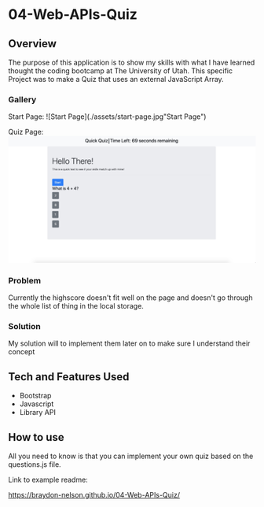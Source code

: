 # 04-Web-APIs-Quiz

## Overview

The purpose of this application is to show my skills with what I have learned thought the coding bootcamp at The University of Utah. This specific Project was to make a Quiz that uses an external JavaScript Array.

### Gallery

Start Page:
![Start Page](./assets/start-page.jpg"Start Page")

Quiz Page:
![Quiz Page](./assets/quiz-view.jpg "Quiz Page")

### Problem

Currently the highscore doesn't fit well on the page and doesn't go through the whole list of thing in the local storage.

### Solution

My solution will to implement them later on to make sure I understand their concept

## Tech and Features Used

* Bootstrap
* Javascript
* Library API

## How to use

All you need to know is that you can implement your own quiz based on the questions.js file.

<!-- ## Technical Overview

1. The main component (PullMultiple) contains an array of the user ID's from the users input.
2. That component has a generator function that iterates over the array and adds the ID #'s one by one to an array to be processed.
3. For every ID # in the array to be processed, a "DataGatherer" component is created.
4. This DataGatherer component fires off all of the api calls and renders the progress to the screen.
5. These API calls are called in an asynchronous fashion in order to reduce strain on the server handling the queries.
6. As the API calls are being made, links to the finished .csv files are being saved to state.
7. The download button downloads several links at once from the saved links in state.
8. When all API calls have finished for an ID, the next iterator of the generator function is fired and the next ID goes through it's gathering phase.
9. The reset button cancels all API calls and bring highest component back to empty. -->

Link to example readme:

https://braydon-nelson.github.io/04-Web-APIs-Quiz/
